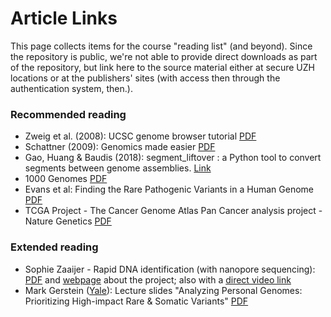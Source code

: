 # Article Links

This page collects items for the course "reading list" (and beyond). Since the repository is public, we're not able to provide direct downloads as part of the repository, but link here to the source material either at secure UZH locations or at the publishers' sites (with access then through the authentication system, then.).

### Recommended reading

* Zweig et al. (2008): UCSC genome browser tutorial [PDF](https://internal.baudisgroup.org/assets/articles_and_presentations/2008-08-01___Zweig_et_al.__UCSC-genome-browser-tutorial__Genomics.pdf)
* Schattner (2009): Genomics made easier [PDF](https://internal.baudisgroup.org/assets/articles_and_presentations/2009-03-01___Schattner__Genomics-made-easier__Genomics.pdf)
* Gao, Huang & Baudis (2018): segment_liftover : a Python tool to convert segments between genome assemblies. [Link](https://info.baudisgroup.org/publications/2018/03/14/segment_liftover.html)
* 1000 Genomes [PDF](https://internal.baudisgroup.org/assets/articles_and_presentations/2015-10-01___1000-Genomes-Consortium__A%20global-reference-for-human-genetic-variation__Nature.pdf)
* Evans et al: Finding the Rare Pathogenic Variants in a Human Genome [PDF](https://internal.baudisgroup.org/assets/articles_and_presentations/2017-05-09___Evans__Clinical_genome_sequencing__JAMA_comment.pdf)
* TCGA Project - The Cancer Genome Atlas Pan Cancer analysis project - Nature Genetics [PDF](http://internal.baudisgroup.org/assets/articles_and_presentations/2013-10-01___TCGA_Project__The-Cancer-Genome-Atlas-Pan-Cancer-analysis-project__Nature_Genetics.pdf)

### Extended reading

* Sophie Zaaijer - Rapid DNA identification (with nanopore sequencing): [PDF](https://internal.baudisgroup.org/assets/articles_and_presentations/2017-11-28___Zaaijer__Rapid_DNA_identification_elife-27798-v1.pdf) and [webpage](http://ddf.teamerlich.org) about the project; also with a [direct video link](https://vimeo.com/182592328)
* Mark Gerstein ([Yale](http://Lectures.GersteinLab.org)): Lecture slides "Analyzing Personal Genomes: Prioritizing High-impact Rare & Somatic Variants"  [PDF](https://internal.baudisgroup.org/assets/articles_and_presentations/2016-03-29___Gerstein_Personal-Genomes-Prioritizing-High-impact-Variants__slides.pdf)